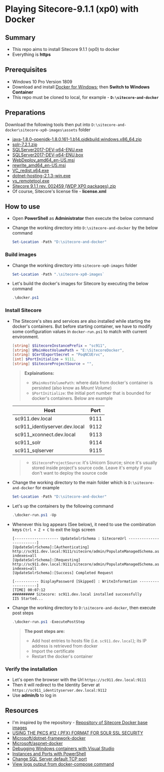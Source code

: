 # Playing Sitecore-9.1.1 (xp0) with Docker

## Summary

- This repo aims to install Sitecore 9.1.1 (xp0) to docker
- Everything is **https**

## Prerequisites

- Windows 10 Pro Version 1809
- Download and install [Docker for Windows](https://hub.docker.com/editions/community/docker-ce-desktop-windows); then **Switch to Windows Container**
- This repo must be cloned to local, for example - **`D:\sitecore-and-docker`**

## Preparations

Download the following tools then put into `D:\sitecore-and-docker\sitecore-xp0-images\assets` folder

- [java-1.8.0-openjdk-1.8.0.161-1.b14.ojdkbuild.windows.x86_64.zip](https://github.com/ojdkbuild/ojdkbuild/releases/download/1.8.0.161-1/java-1.8.0-openjdk-1.8.0.161-1.b14.ojdkbuild.windows.x86_64.zip)
- [solr-7.2.1.zip](http://archive.apache.org/dist/lucene/solr/7.2.1/solr-7.2.1.zip)
- [SQLServer2017-DEV-x64-ENU.exe](https://go.microsoft.com/fwlink/?linkid=840945)
- [SQLServer2017-DEV-x64-ENU.box](https://go.microsoft.com/fwlink/?linkid=840944)
- [WebDeploy_amd64_en-US.msi](https://download.microsoft.com/download/0/1/D/01DC28EA-638C-4A22-A57B-4CEF97755C6C/WebDeploy_amd64_en-US.msi)
- [rewrite_amd64_en-US.msi](https://download.microsoft.com/download/1/2/8/128E2E22-C1B9-44A4-BE2A-5859ED1D4592/rewrite_amd64_en-US.msi)
- [VC_redist.x64.exe](https://aka.ms/vs/15/release/VC_redist.x64.exe)
- [dotnet-hosting-2.1.3-win.exe](https://dotnet.microsoft.com/download/thank-you/dotnet-runtime-2.1.9-windows-hosting-bundle-installer)
- [vs_remotetool.exe](https://aka.ms/vs/15/release/RemoteTools.amd64ret.enu.exe)
- [Sitecore 9.1.1 rev. 002459 (WDP XP0 packages).zip](https://dev.sitecore.net/Downloads/Sitecore_Experience_Platform/91/Sitecore_Experience_Platform_91_Update1.aspx)
- Of course, Sitecore's license file - **license.xml**

## How to use

- Open **PowerShell** as **Administrator** then execute the below command
- Change the working directory into `D:\sitecore-and-docker` by the below command

    ```powershell
    Set-Location -Path "D:\sitecore-and-docker"
    ```

### Build images

- Change the working directory into `sitecore-xp0-images` folder

    ```powershell
    Set-Location -Path ".\sitecore-xp0-images`
    ```

- Let's build the docker's images for Sitecore by executing the below command

    ```powershell
    .\docker.ps1
    ```

### Install Sitecore

- The Sitecore's sites and services are also installed while starting the docker's containers. But before starting container, we have to modify some configuration values in `docker-run.ps1` to match with current environment.

    ```powershell
    [string] $SitecoreInstancePrefix = "sc911",
    [string] $MainHostVolumePath = "E:\SitecoreDocker",
    [string] $CertExportSecret = "PoqNCUErvc",
    [int] $PortInitialize = 9111,
    [string] $SitecoreProjectSource = "",
    ```
    > **Explainations:**
    > - `$MainHostVolumePath`: where data from docker's container is persisted (also know as _Mount Volume_)
    > - `$PortInitialize`: the initial port number that is bounded for docker's containers. Below are example

    | Host  | Port  |
    |---|---|
    | sc911.dev.local | 9111 |
    | sc911_identiyserver.dev.local | 9112 |
    | sc911_xconnect.dev.local | 9113 |
    | sc911_solr | 9114 |
    | sc911_sqlserver | 9115|

    > - `$SitecoreProjectSource`: it's Unicorn Source; since it's usually stored inside project's source code. Leave it's empty if you don't want to deploy the source code

- Change the working directory to the main folder which is `D:\sitecore-and-docker` for example

    ```powershell
    Set-Location -Path "D:\sitecore-and-docker"
    ```
- Let's up the containers by the following command

    ```powershell
    .\docker-run.ps1 -Up
    ```
- Whenever this log appears (See below), it need to use the combination keys `Ctrl + Z + C` to exit the logs screen

    ```text
    [-------------------- UpdateSolrSchema : SitecoreUrl -------------------------]
    [UpdateSolrSchema]:[Authenticating] http://sc911.dev.local:9111/sitecore/admin/PopulateManagedSchema.aspx?indexes=all
    [UpdateSolrSchema]:[Requesting] http://sc911.dev.local:9111/sitecore/admin/PopulateManagedSchema.aspx?indexes=all
    [UpdateSolrSchema]:[Success] Completed Request

    [----------- DisplayPassword [Skipped] : WriteInformation --------------------]
    [TIME] 00:07:12
    ########## Sitecore: sc911.dev.local installed successfully
    IIS Started...
    ```
- Change the working directory to `D:\sitecore-and-docker`, then execute post steps

    ```powershell
    .\docker-run.ps1 -ExecutePostStep
    ```
    > **The post steps are:**
    > - Add host entries to hosts file (i.e. `sc911.dev.local`); its IP address is retrieved from docker
    > - Import the certificate
    > - Restart the docker's container

### Verify the installation

- Let's open the browser with the Url `https://sc911.dev.local:9111`
- Then it will redirect to the Identity Server at `https://sc911_identityserver.dev.local:9112`
- Use **admin/b** to log in

## Resources

- I'm inspired by the repository - [Repository of Sitecore Docker base images](https://github.com/sitecoreops/sitecore-images)
- [USING THE PKCS #12 (.PFX) FORMAT FOR SOLR SSL SECURITY](https://blogs.perficientdigital.com/2018/08/20/using-the-pkcs12-pfx-format-for-solr-ssl-security/)
- [Microsoft/dotnet-framework-docker](https://github.com/Microsoft/dotnet-framework-docker/blob/master/4.7.2/runtime/windowsservercore-ltsc2019/Dockerfile)
- [Microsoft/aspnet-docker](https://github.com/Microsoft/aspnet-docker/blob/master/4.7.2-windowsservercore-1709/runtime/Dockerfile)
- [Debugging Windows containers with Visual Studio](https://medium.com/@marco.fiocco/debugging-windows-containers-with-visual-studio-yes-also-c-apps-740f6e1965b8)
- [Instances and Ports with PowerShell](https://sqldbawithabeard.com/2015/04/22/instances-and-ports-with-powershell/)
- [Change SQL Server default TCP port](https://stackoverflow.com/questions/54387592/change-sql-server-default-tcp-port)
- [View logs output from docker-compose command](https://stackoverflow.com/questions/37195222/how-to-view-log-output-using-docker-compose-run)